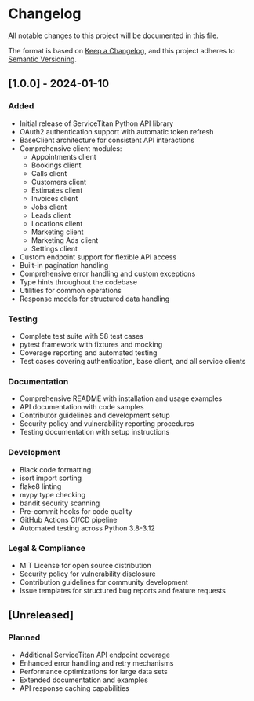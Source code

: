 # Changelog

All notable changes to this project will be documented in this file.

The format is based on [Keep a Changelog](https://keepachangelog.com/en/1.0.0/),
and this project adheres to [Semantic Versioning](https://semver.org/spec/v2.0.0.html).

## [1.0.0] - 2024-01-10

### Added
- Initial release of ServiceTitan Python API library
- OAuth2 authentication support with automatic token refresh
- BaseClient architecture for consistent API interactions
- Comprehensive client modules:
  - Appointments client
  - Bookings client  
  - Calls client
  - Customers client
  - Estimates client
  - Invoices client
  - Jobs client
  - Leads client
  - Locations client
  - Marketing client
  - Marketing Ads client
  - Settings client
- Custom endpoint support for flexible API access
- Built-in pagination handling
- Comprehensive error handling and custom exceptions
- Type hints throughout the codebase
- Utilities for common operations
- Response models for structured data handling

### Testing
- Complete test suite with 58 test cases
- pytest framework with fixtures and mocking
- Coverage reporting and automated testing
- Test cases covering authentication, base client, and all service clients

### Documentation
- Comprehensive README with installation and usage examples
- API documentation with code samples
- Contributor guidelines and development setup
- Security policy and vulnerability reporting procedures
- Testing documentation with setup instructions

### Development
- Black code formatting
- isort import sorting
- flake8 linting
- mypy type checking
- bandit security scanning
- Pre-commit hooks for code quality
- GitHub Actions CI/CD pipeline
- Automated testing across Python 3.8-3.12

### Legal & Compliance
- MIT License for open source distribution
- Security policy for vulnerability disclosure
- Contribution guidelines for community development
- Issue templates for structured bug reports and feature requests

## [Unreleased]

### Planned
- Additional ServiceTitan API endpoint coverage
- Enhanced error handling and retry mechanisms
- Performance optimizations for large data sets
- Extended documentation and examples
- API response caching capabilities
